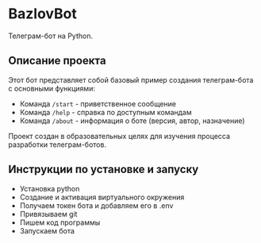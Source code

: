 # BazlovBot

Телеграм-бот на Python.

## Описание проекта

Этот бот представляет собой базовый пример создания телеграм-бота с основными функциями:
- Команда `/start` - приветственное сообщение
- Команда `/help` - справка по доступным командам  
- Команда `/about` - информация о боте (версия, автор, назначение)

Проект создан в образовательных целях для изучения процесса разработки телеграм-ботов.

## Инструкции по установке и запуску

- Установка python
- Создание и активация виртуального окружения
- Получаем токен бота и добавляем его в .env
- Привязываем git
- Пишем код программы
- Запускаем бота

